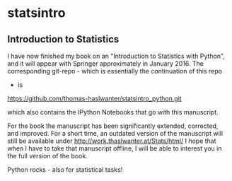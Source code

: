 statsintro
==========

Introduction to Statistics
--------------------------

I have now finished my book on an "Introduction to Statistics with Python",
and it will appear with Springer approximately in January 2016. The
corresponding git-repo - which is essentially the continuation of this repo
- is 

https://github.com/thomas-haslwanter/statsintro_python.git

which also contains the IPython Notebooks that go with this manuscript.

For the book the manuscript has been significantly extended, corrected, and
improved. For a short time, an outdated version of the manuscript will still be
available under http://work.thaslwanter.at/Stats/html/ 
I hope that when I have to take that manuscript offline, I will be able to
interest you in the full version of the book.

Python rocks - also for statistical tasks!
